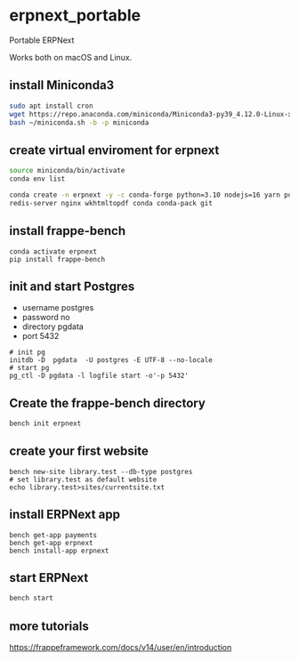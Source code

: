 # erpnext_portable
Portable ERPNext

Works both on macOS and Linux.

## install  Miniconda3

``` bash
sudo apt install cron
wget https://repo.anaconda.com/miniconda/Miniconda3-py39_4.12.0-Linux-x86_64.sh -O ~/miniconda.sh
bash ~/miniconda.sh -b -p miniconda
```
## create virtual enviroment for erpnext 

```bash
source miniconda/bin/activate
conda env list

conda create -n erpnext -y -c conda-forge python=3.10 nodejs=16 yarn postgresql \
redis-server nginx wkhtmltopdf conda conda-pack git
```

## install frappe-bench

```
conda activate erpnext
pip install frappe-bench
```
## init and start Postgres

- username postgres
- password no
- directory pgdata
- port 5432

```
# init pg
initdb -D  pgdata  -U postgres -E UTF-8 --no-locale
# start pg
pg_ctl -D pgdata -l logfile start -o'-p 5432'
```

## Create the frappe-bench directory

```bash
bench init erpnext
```

## create your first website

```
bench new-site library.test --db-type postgres
# set library.test as default website
echo library.test>sites/currentsite.txt
```

## install ERPNext app

```
bench get-app payments
bench get-app erpnext
bench install-app erpnext
```

## start ERPNext
```bash
bench start
```

## more tutorials

https://frappeframework.com/docs/v14/user/en/introduction